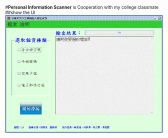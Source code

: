   #__Personal Information Scanner__ is Cooperation with my college classmate
  ##show the UI
![PIScanner](https://raw.githubusercontent.com/shwbrent/PIScanner/master/PIS.GIF "UI")
